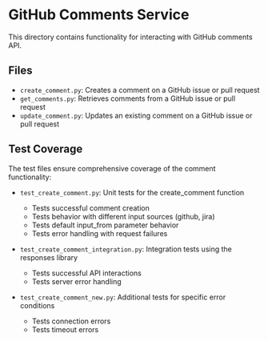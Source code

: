# GitHub Comments Service

This directory contains functionality for interacting with GitHub comments API.

## Files

- `create_comment.py`: Creates a comment on a GitHub issue or pull request
- `get_comments.py`: Retrieves comments from a GitHub issue or pull request
- `update_comment.py`: Updates an existing comment on a GitHub issue or pull request

## Test Coverage

The test files ensure comprehensive coverage of the comment functionality:

- `test_create_comment.py`: Unit tests for the create_comment function
  - Tests successful comment creation
  - Tests behavior with different input sources (github, jira)
  - Tests default input_from parameter behavior
  - Tests error handling with request failures

- `test_create_comment_integration.py`: Integration tests using the responses library
  - Tests successful API interactions
  - Tests server error handling

- `test_create_comment_new.py`: Additional tests for specific error conditions
  - Tests connection errors
  - Tests timeout errors